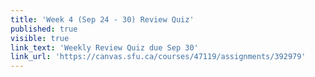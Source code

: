 ```yaml
---
title: 'Week 4 (Sep 24 - 30) Review Quiz'
published: true
visible: true
link_text: 'Weekly Review Quiz due Sep 30'
link_url: 'https://canvas.sfu.ca/courses/47119/assignments/392979'
---
```

